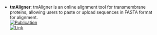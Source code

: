 - **tmAligner**: tmAligner is an online alignment tool for transmembrane proteins, allowing users to paste or upload sequences in FASTA format for alignment.  
	[![Publication](https://img.shields.io/badge/Publication-Citations:2673-blue?style=for-the-badge&logo=bookstack)](https://doi.org/10.1093/nar/gki524)  
	[![Link](https://img.shields.io/badge/Link-offline-red?style=for-the-badge&logo=xamarin&logoColor=red)](http://skuastk.org/tmaligner/)  
